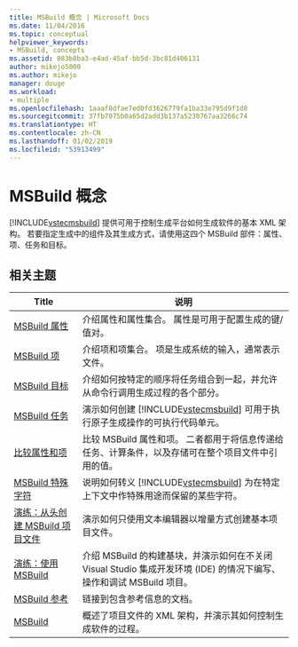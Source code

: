 ```yaml
---
title: MSBuild 概念 | Microsoft Docs
ms.date: 11/04/2016
ms.topic: conceptual
helpviewer_keywords:
- MSBuild, concepts
ms.assetid: 083b8ba3-e4ad-45af-bb5d-3bc81d406131
author: mikejo5000
ms.author: mikejo
manager: douge
ms.workload:
- multiple
ms.openlocfilehash: 1aaaf8dfae7ed0fd3626779fa1ba33e795d9f1d8
ms.sourcegitcommit: 37fb7075b0a65d2add3b137a5230767aa3266c74
ms.translationtype: HT
ms.contentlocale: zh-CN
ms.lasthandoff: 01/02/2019
ms.locfileid: "53913499"
---
```

# <a name="msbuild-concepts"></a>MSBuild 概念
[!INCLUDE[vstecmsbuild](../extensibility/internals/includes/vstecmsbuild_md.md)] 提供可用于控制生成平台如何生成软件的基本 XML 架构。 若要指定生成中的组件及其生成方式，请使用这四个 MSBuild 部件：属性、项、任务和目标。  

## <a name="related-topics"></a>相关主题  

| Title | 说明 |
| - | - |
| [MSBuild 属性](../msbuild/msbuild-properties.md) | 介绍属性和属性集合。 属性是可用于配置生成的键/值对。 |
| [MSBuild 项](../msbuild/msbuild-items.md) | 介绍项和项集合。 项是生成系统的输入，通常表示文件。 |
| [MSBuild 目标](../msbuild/msbuild-targets.md) | 介绍如何按特定的顺序将任务组合到一起，并允许从命令行调用生成过程的各个部分。 |
| [MSBuild 任务](../msbuild/msbuild-tasks.md) | 演示如何创建 [!INCLUDE[vstecmsbuild](../extensibility/internals/includes/vstecmsbuild_md.md)] 可用于执行原子生成操作的可执行代码单元。 |
| [比较属性和项](../msbuild/comparing-properties-and-items.md) | 比较 MSBuild 属性和项。 二者都用于将信息传递给任务、计算条件，以及存储可在整个项目文件中引用的值。 |
| [MSBuild 特殊字符](../msbuild/msbuild-special-characters.md) | 说明如何转义 [!INCLUDE[vstecmsbuild](../extensibility/internals/includes/vstecmsbuild_md.md)] 为在特定上下文中作特殊用途而保留的某些字符。 |
| [演练：从头创建 MSBuild 项目文件](../msbuild/walkthrough-creating-an-msbuild-project-file-from-scratch.md) | 演示如何只使用文本编辑器以增量方式创建基本项目文件。 |
| [演练：使用 MSBuild](../msbuild/walkthrough-using-msbuild.md) | 介绍 MSBuild 的构建基块，并演示如何在不关闭 Visual Studio 集成开发环境 (IDE) 的情况下编写、操作和调试 MSBuild 项目。 |
| [MSBuild 参考](../msbuild/msbuild-reference.md) | 链接到包含参考信息的文档。 |
| [MSBuild](../msbuild/msbuild.md) | 概述了项目文件的 XML 架构，并演示其如何控制生成软件的过程。 |
